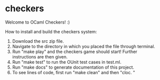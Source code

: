 # checkers
Welcome to OCaml Checkers! :)

How to install and build the checkers system:

1. Download the src zip file.
2. Navigate to the directory in which you placed the file through terminal.
3. Run "make play" and the checkers game should start! Further instructions are
   then given.
4. Run "make test" to run the OUnit test cases in test.ml.
5. Run "make docs" to generate documentation of this project.
6. To see lines of code, first run "make clean" and then "cloc. "
